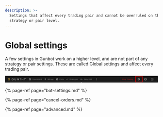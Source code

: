 ```yaml
---
description: >-
  Settings that affect every trading pair and cannot be overruled on the
  strategy or pair level.
---
```


# Global settings

A few settings in Gunbot work on a higher level, and are not part of any strategy or pair settings. These are called Global settings and affect every trading pair.

![Global settings are available under the wheels icon](../../.gitbook/assets/image%20%2841%29.png)

{% page-ref page="bot-settings.md" %}

{% page-ref page="cancel-orders.md" %}

{% page-ref page="advanced.md" %}



